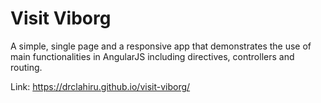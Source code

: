 # Visit Viborg
A simple, single page and a responsive app that demonstrates the use of main functionalities in AngularJS including directives, controllers and routing.

Link: https://drclahiru.github.io/visit-viborg/
